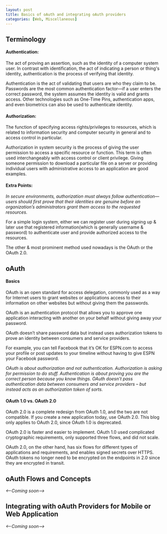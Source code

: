 ```yaml
---
layout: post
title: Basics of oAuth and integrating oAuth providers
categories: [Web, Miscellaneous]
---
```


## Terminology

#### Authentication:
The act of proving an assertion, such as the identity of a computer system user. In contrast with identification, the act of indicating a person or thing's identity, authentication is the process of verifying that identity.

Authentication is the act of validating that users are who they claim to be. Passwords are the most common authentication factor—if a user enters the correct password, the system assumes the identity is valid and grants access.
Other technologies such as One-Time Pins, authentication apps, and even biometrics can also be used to authenticate identity.

#### Authorization:
The function of specifying access rights/privileges to resources, which is related to information security and computer security in general and to access control in particular.

Authorization in system security is the process of giving the user permission to access a specific resource or function. This term is often used interchangeably with access control or client privilege. Giving someone permission to download a particular file on a server or providing individual users with administrative access to an application are good examples.

#### Extra Points:

_In secure environments, authorization must always follow authentication—users should first prove that their identities are genuine before an organization’s administrators grant them access to the requested resources._

For a simple login system, either we can register user during signing up & later use that registered information(which is generally username & password) to authenticate user and provide authorized access to the resources.

The other & most prominent method used nowadays is the OAuth or the OAuth 2.0.

## oAuth

#### Basics
OAuth is an open standard for access delegation, commonly used as a way for Internet users to grant websites or applications access to their information on other websites but without giving them the passwords.

OAuth is an authentication protocol that allows you to approve one application interacting with another on your behalf without giving away your password.

OAuth doesn’t share password data but instead uses authorization tokens to prove an identity between consumers and service providers.

For example, you can tell Facebook that it’s OK for ESPN.com to access your profile or post updates to your timeline without having to give ESPN your Facebook password.

_OAuth is about authorization and not authentication. Authorization is asking for permission to do stuff. Authentication is about proving you are the correct person because you know things. OAuth doesn’t pass authentication data between consumers and service providers – but instead acts as an authorization token of sorts._

#### OAuth 1.0 vs. OAuth 2.0
OAuth 2.0 is a complete redesign from OAuth 1.0, and the two are not compatible. If you create a new application today, use OAuth 2.0. This blog only applies to OAuth 2.0, since OAuth 1.0 is deprecated.

OAuth 2.0 is faster and easier to implement. OAuth 1.0 used complicated cryptographic requirements, only supported three flows, and did not scale.

OAuth 2.0, on the other hand, has six flows for different types of applications and requirements, and enables signed secrets over HTTPS. OAuth tokens no longer need to be encrypted on the endpoints in 2.0 since they are encrypted in transit.

## oAuth Flows and Concepts
_<--Coming soon-->_

## Integrating with oAuth Providers for Mobile or Web Application
_<--Coming soon-->_
